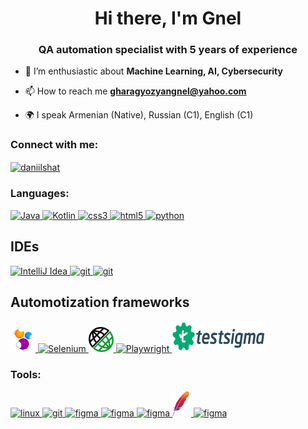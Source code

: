 <h1 align="center">Hi there, I'm Gnel </h1>
<h3 align="center">QA automation specialist with 5 years of experience</h3>




- 🌱 I’m enthusiastic about **Machine Learning, AI, Cybersecurity**

- 📫 How to reach me **gharagyozyangnel@yahoo.com**

- 🌍 I speak Armenian (Native), Russian (C1), English (C1)

### Connect with me:
<p align="left">
<a href="https://t.me/gharagyozyangnel" target="blank"><img align="center" src="/Users/svasilyan/Documents/Gnel/icons/Telegram.svg" alt="daniilshat" height="40" width="40" /></a>
</p>

### Languages:
<p align="left"> 
<a href="https://www.w3schools.com/java/"> <img src="https://cdn.jsdelivr.net/gh/devicons/devicon@latest/icons/java/java-original.svg" title="Java" alt="Java" width="50" height="50"/> </a>
<a href="https://www.w3schools.com/KOTLIN/"> <img src="https://cdn.jsdelivr.net/gh/devicons/devicon@latest/icons/kotlin/kotlin-original.svg" alt="Kotlin" width="40" height="40"/> </a>
<a href="https://www.w3schools.com/css/" target="_blank" rel="noreferrer"> <img src="https://cdn.jsdelivr.net/gh/devicons/devicon@latest/icons/css3/css3-original.svg" alt="css3" width="40" height="40"/> </a> 
<a href="https://www.w3.org/html/" target="_blank" rel="noreferrer"> <img src="https://cdn.jsdelivr.net/gh/devicons/devicon@latest/icons/html5/html5-original.svg" alt="html5" width="40" height="40"/> </a> 
<a href="https://www.python.org" target="_blank" rel="noreferrer"> <img src="https://cdn.jsdelivr.net/gh/devicons/devicon@latest/icons/python/python-original.svg" alt="python" width="40" height="40"/> </a>  

</p>

## IDEs
<a href="https://www.jetbrains.com/idea/"> <img src="https://cdn.jsdelivr.net/gh/devicons/devicon@latest/icons/intellij/intellij-original.svg" title="IntelliJ Idea" alt="IntelliJ Idea" width="40" height="40"/> </a>
<a href="https://www.jetbrains.com/pycharm/" target="_blank" rel="noreferrer"> <img src="https://cdn.jsdelivr.net/gh/devicons/devicon@latest/icons/pycharm/pycharm-original.svg" alt="git" width="40" height="40"/> </a>
<a href="https://www.eclipse.org/" target="_blank" rel="noreferrer"> <img src="https://cdn.jsdelivr.net/gh/devicons/devicon@latest/icons/eclipse/eclipse-original.svg"  alt="git" width="40" height="40"/> </a>

## Automotization frameworks
<a href="https://selenide.org"> <img src="icons/selenide.png" title="Selenide" alt="Selenide" width="40" height="40"/> </a>
<a href="https://selenium.dev"> <img src="https://cdn.jsdelivr.net/gh/devicons/devicon@latest/icons/selenium/selenium-original.svg" title="Selenium" alt="Selenium" width="40" height="40"/> </a>
<a href="https://rest-assured.io/"> <img src="icons/rest_assured.png" title="REST-assured" alt="REST-assured" width="40" height="40"/> </a>
<a href="https://playwright.dev/"> <img src="https://cdn.jsdelivr.net/gh/devicons/devicon@latest/icons/playwright/playwright-original.svg" title="Playwright" alt="Playwright" width="50" height="50"/> </a>
<a href="https://testsigma.com/"> <img src="icons/testsigma-logo.png" title="Playwright" alt="Playwright" width="150" height="50"/> </a>

            

### Tools:
<p align="left"> 
<a href="https://www.linux.org/" target="_blank" rel="noreferrer"> <img src="https://cdn.jsdelivr.net/gh/devicons/devicon@latest/icons/linux/linux-original.svg" alt="linux" width="40" height="40"/> </a>
<a href="https://git-scm.com/" target="_blank" rel="noreferrer"> <img src="https://cdn.jsdelivr.net/gh/devicons/devicon@latest/icons/git/git-original.svg" alt="git" width="40" height="40"/> </a>
<a href="https://www.figma.com/" target="_blank" rel="noreferrer"> <img src="https://cdn.jsdelivr.net/gh/devicons/devicon@latest/icons/figma/figma-original.svg" alt="figma" width="30" height="40"/> </a> 
<a href="https://www.postman.com/" target="_blank" rel="noreferrer"> <img src="https://cdn.jsdelivr.net/gh/devicons/devicon@latest/icons/postman/postman-original.svg"alt="figma" width="40" height="40"/> </a> 
<a href="https://junit.org/junit5/" target="_blank" rel="noreferrer"> <img src="https://cdn.jsdelivr.net/gh/devicons/devicon@latest/icons/junit/junit-original.svg" alt="figma" width="40" height="40"/> </a> 
<a href="https://jmeter.apache.org/" target="_blank" rel="noreferrer"> <img src="icons/images.jpeg" alt="figma" width="30" height="40"/> </a> 
<a href="https://azure.microsoft.com/en-us" target="_blank" rel="noreferrer"> <img src="https://cdn.jsdelivr.net/gh/devicons/devicon@latest/icons/azure/azure-original-wordmark.svg" alt="figma" width="60" height="50"/> </a>
</p>

